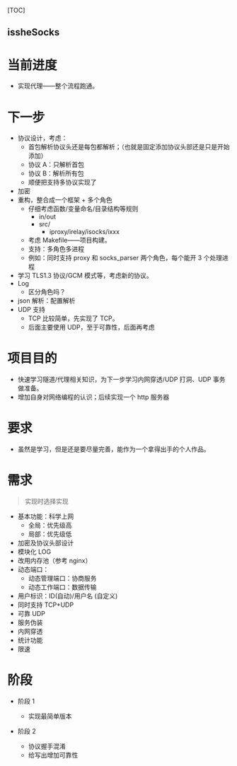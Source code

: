 
[TOC]

issheSocks
---

# 当前进度
* 实现代理——整个流程跑通。

# 下一步
* 协议设计，考虑：
  * 首包解析协议头还是每包都解析；（也就是固定添加协议头部还是只是开始添加）
  * 协议 A：只解析首包
  * 协议 B：解析所有包
  * 顺便把支持多协议实现了
* 加密
* 重构，整合成一个框架 + 多个角色
  * 仔细考虑函数/变量命名/目录结构等规则
    * in/out
    * src/
      * iproxy/irelay/isocks/ixxx
  * 考虑 Makefile——项目构建。
  * 支持：多角色多进程
  * 例如：同时支持 proxy 和 socks_parser 两个角色，每个能开 3 个处理进程
* 学习 TLS1.3 协议/GCM 模式等，考虑新的协议。
* Log
  * 区分角色吗？
* json 解析：配置解析
* UDP 支持
  * TCP 比较简单，先实现了 TCP。
  * 后面主要使用 UDP，至于可靠性，后面再考虑


# 项目目的
* 快速学习隧道/代理相关知识，为下一步学习内网穿透/UDP 打洞、UDP 事务做准备。
* 增加自身对网络编程的认识；后续实现一个 http 服务器

# 要求
* 虽然是学习，但是还是要尽量完善，能作为一个拿得出手的个人作品。

# 需求
> 实现时选择实现

* 基本功能：科学上网
  * 全局：优先级高
  * 局部：优先级低
* 加密及协议头部设计
* 模块化 LOG
* 改用内存池（参考 nginx）
* 动态端口：
  * 动态管理端口：协商服务
  * 动态工作端口：数据传输
* 用户标识：ID(自动)/用户名 (自定义)
* 同时支持 TCP+UDP
* 可靠 UDP
* 服务伪装
* 内网穿透
* 统计功能
* 限速


# 阶段
* 阶段 1
  * 实现最简单版本

* 阶段 2
  * 协议握手混淆
  * 给写出增加可靠性
